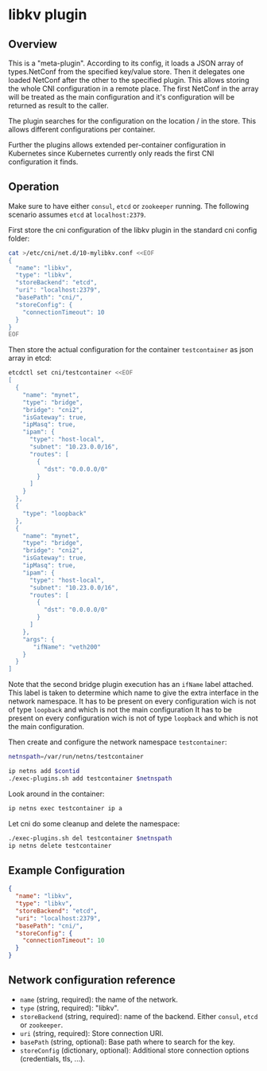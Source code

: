 # libkv plugin

## Overview

This is a "meta-plugin". According to its config, it loads a JSON array of
types.NetConf from the specified key/value store. Then it delegates one loaded
NetConf after the other to the specified plugin.  This allows storing the whole
CNI configuration in a remote place. The first NetConf in the array will be
treated as the main configuration and it's configuration will be returned as
result to the caller.

The plugin searches for the configuration on the location
<basePath>/<containerId> in the store. This allows different configurations per
container.

Further the plugins allows extended per-container configuration in Kubernetes
since Kubernetes currently only reads the first CNI configuration it finds.


## Operation

Make sure to have either `consul`, `etcd` or `zookeeper` running. The following
scenario assumes `etcd` at `localhost:2379`.

First store the cni configuration of the libkv plugin in the standard cni
config folder:

```bash
cat >/etc/cni/net.d/10-mylibkv.conf <<EOF
{
  "name": "libkv",
  "type": "libkv",
  "storeBackend": "etcd",
  "uri": "localhost:2379",
  "basePath": "cni/",
  "storeConfig": {
    "connectionTimeout": 10
  }
}
EOF
```

Then store the actual configuration for the container `testcontainer` as json
array in etcd:

```bash
etcdctl set cni/testcontainer <<EOF
[
  {
    "name": "mynet",
    "type": "bridge",
    "bridge": "cni2",
    "isGateway": true,
    "ipMasq": true,
    "ipam": {
      "type": "host-local",
      "subnet": "10.23.0.0/16",
      "routes": [
        {
          "dst": "0.0.0.0/0"
        }
      ]
    }
  },
  {
    "type": "loopback"
  },
  {
    "name": "mynet",
    "type": "bridge",
    "bridge": "cni2",
    "isGateway": true,
    "ipMasq": true,
    "ipam": {
      "type": "host-local",
      "subnet": "10.23.0.0/16",
      "routes": [
        {
          "dst": "0.0.0.0/0"
        }
      ]
    },
    "args": {
       "ifName": "veth200"
    }
  }
]
```

Note that the second bridge plugin execution has an `ifName` label attached.
This label is taken to determine which name to give the extra interface in the
network namespace. It has to be present on every configuration wich is not of
type `loopback` and which is not the main configuration It has to be present on
every configuration wich is not of type `loopback` and which is not the main
configuration.

Then create and configure the network namespace `testcontainer`:

```bash
netnspath=/var/run/netns/testcontainer

ip netns add $contid
./exec-plugins.sh add testcontainer $netnspath
```

Look around in the container:

```bash
ip netns exec testcontainer ip a
```

Let cni do some cleanup and delete the namespace:

```bash
./exec-plugins.sh del testcontainer $netnspath
ip netns delete testcontainer
```

## Example Configuration

```json
{
  "name": "libkv",
  "type": "libkv",
  "storeBackend": "etcd",
  "uri": "localhost:2379",
  "basePath": "cni/",
  "storeConfig": {
    "connectionTimeout": 10
  }
}
```

## Network configuration reference

* `name` (string, required): the name of the network.
* `type` (string, required): "libkv".
* `storeBackend` (string, required): name of the backend. Either `consul`, `etcd` or `zookeeper`.
* `uri` (string, required): Store connection URI. 
* `basePath` (string, optional): Base path where to search for the key.
* `storeConfig` (dictionary, optional): Additional store connection options (credentials, tls, ...).


